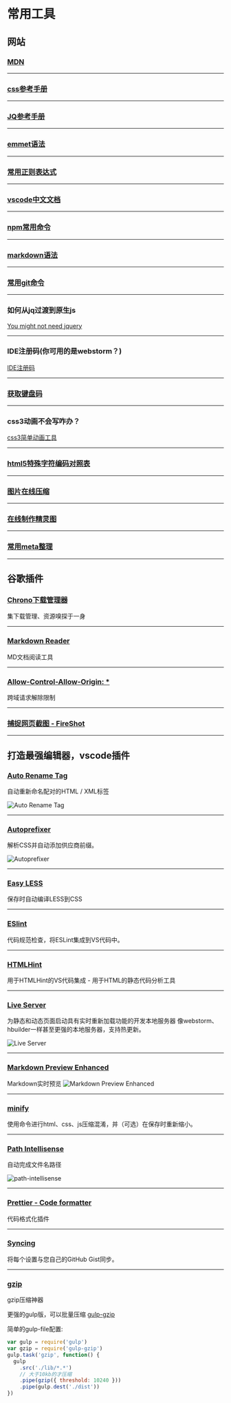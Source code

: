 # 常用工具

## 网站

### [MDN](https://developer.mozilla.org/zh-CN/)

---
### [css参考手册](http://css.doyoe.com/)

---
### [JQ参考手册](http://hemin.cn/jq/)

---
### [emmet语法](https://github.com/paddingme/Learning-HTML-CSS/issues/17)

---
### [常用正则表达式](http://www.cnblogs.com/zxin/archive/2013/01/26/2877765.html)

---
### [vscode中文文档](https://jeasonstudio.gitbooks.io/vscode-cn-doc/content/md/%E6%89%A9%E5%B1%95/%E6%A6%82%E8%BF%B0.html)

---
### [npm常用命令](http://www.cnblogs.com/PeunZhang/p/5553574.html)

---
### [markdown语法](https://shd101wyy.github.io/markdown-preview-enhanced/#/zh-cn/markdown-basics)

---
### [常用git命令](http://www.ruanyifeng.com/blog/2015/12/git-cheat-sheet.html)

---
### 如何从jq过渡到原生js
[You might not need jquery](http://youmightnotneedjquery.com/#trigger_custom)

---
### IDE注册码(你可用的是webstorm？)
[IDE注册码](http://idea.lanyus.com/)

---
### [获取键盘码](http://keycode.info/)

---
### css3动画不会写咋办？
[css3简单动画工具](https://www.w3cways.com/css3-animation-tool)

---
### [html5特殊字符编码对照表](http://www.jb51.net/onlineread/htmlchar.htm)

---
### [图片在线压缩](https://tinypng.com/)

---
### [在线制作精灵图](https://spritegen.website-performance.org/)

---
### [常用meta整理](https://segmentfault.com/a/1190000002407912)

---

## 谷歌插件

### [Chrono下载管理器](https://chrome.google.com/webstore/detail/chrono-download-manager/mciiogijehkdemklbdcbfkefimifhecn)
集下载管理、资源嗅探于一身 

---
### [Markdown Reader](https://chrome.google.com/webstore/detail/markdown-reader/gpoigdifkoadgajcincpilkjmejcaanc)
MD文档阅读工具

---
### [Allow-Control-Allow-Origin: *](https://chrome.google.com/webstore/detail/allow-control-allow-origi/nlfbmbojpeacfghkpbjhddihlkkiljbi)
跨域请求解除限制

---
### [捕捉网页截图 - FireShot](https://chrome.google.com/webstore/detail/take-webpage-screenshots/mcbpblocgmgfnpjjppndjkmgjaogfceg)

---

## 打造最强编辑器，vscode插件

### [Auto Rename Tag](https://marketplace.visualstudio.com/items?itemName=formulahendry.auto-rename-tag)
自动重新命名配对的HTML / XML标签

![Auto Rename Tag](./img/auto-rename-tag.gif)

---

### [Autoprefixer](https://marketplace.visualstudio.com/items?itemName=mrmlnc.vscode-autoprefixer)
解析CSS并自动添加供应商前缀。

![Autoprefixer](./img/autoprefixer.gif)

---
### [Easy LESS](https://marketplace.visualstudio.com/items?itemName=mrcrowl.easy-less)
保存时自动编译LESS到CSS

---
### [ESlint](https://marketplace.visualstudio.com/items?itemName=dbaeumer.vscode-eslint)
代码规范检查，将ESLint集成到VS代码中。

---
### [HTMLHint](https://marketplace.visualstudio.com/items?itemName=mkaufman.HTMLHint)
用于HTMLHint的VS代码集成 - 用于HTML的静态代码分析工具

---
### [Live Server](https://marketplace.visualstudio.com/items?itemName=ritwickdey.LiveServer)
为静态和动态页面启动具有实时重新加载功能的开发本地服务器
像webstorm、hbuilder一样甚至更强的本地服务器，支持热更新。

![Live Server](./img/live-server.gif)

---
### [Markdown Preview Enhanced](https://marketplace.visualstudio.com/items?itemName=shd101wyy.markdown-preview-enhanced)
Markdown实时预览
![Markdown Preview Enhanced](./img/Markdown-preview-enhanced.png)

---
### [minify](https://marketplace.visualstudio.com/items?itemName=HookyQR.minify)
使用命令进行html、css、js压缩混淆，并（可选）在保存时重新缩小。

---
### [Path Intellisense](https://marketplace.visualstudio.com/items?itemName=christian-kohler.path-intellisense)
自动完成文件名路径

![path-intellisense](./img/path-intellisense.gif)

---
### [Prettier - Code formatter](https://marketplace.visualstudio.com/items?itemName=esbenp.prettier-vscode)
代码格式化插件

---
### [Syncing](https://marketplace.visualstudio.com/items?itemName=nonoroazoro.syncing)
将每个设置与您自己的GitHub Gist同步。

---
### [gzip](http://www.softpedia.com/get/Compression-tools/WinGZip.shtml)
gzip压缩神器

更强的gulp版，可以批量压缩
[gulp-gzip](https://www.npmjs.com/package/gulp-gzip)

简单的gulp-file配置:
```js
var gulp = require('gulp')
var gzip = require('gulp-gzip')
gulp.task('gzip', function() {
  gulp
    .src('./lib/*.*')
    // 大于10kb的才压缩
    .pipe(gzip({ threshold: 10240 }))
    .pipe(gulp.dest('./dist'))
})

```
